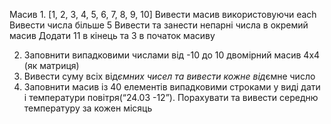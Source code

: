 Масив
1.
[1, 2, 3, 4, 5, 6, 7, 8, 9, 10]
Вивести масив використовуючи each
Вивести числа більше 5
Вивести та занести непарні числа в окремий масив
Додати 11 в кінець та 3 в початок масиву


2. Заповнити випадковими числами від -10 до 10 двомірний масив 4х4 (як матриця)
3. Вивести суму всіх від*ємних чисел та вивести кожне від*ємне число
4. Заповнити масив із 40 елементів випадковими строками у виді дати і температури повітря(“24.03 -12”). Порахувати та вивести середню температуру за кожен місяць


